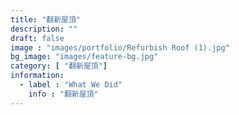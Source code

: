 ```yaml
---
title: "翻新屋頂"
description: ""
draft: false
image : "images/portfolio/Refurbish Roof (1).jpg"
bg_image: "images/feature-bg.jpg"
category: [ "翻新屋頂"]
information:
  - label : "What We Did"
    info : "翻新屋頂"
---
```




